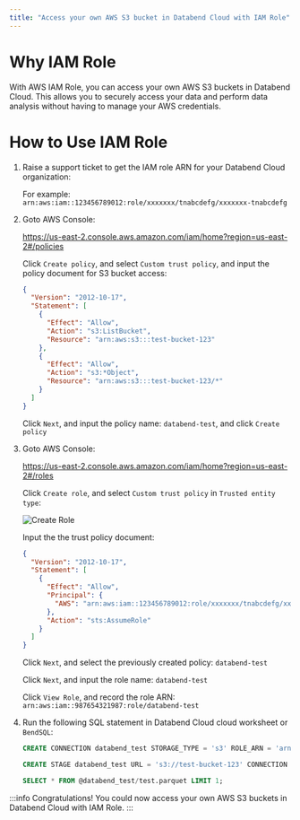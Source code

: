 ```yaml
---
title: "Access your own AWS S3 bucket in Databend Cloud with IAM Role"
---
```


# Why IAM Role

With AWS IAM Role, you can access your own AWS S3 buckets in Databend Cloud. This allows you to securely access your data and perform data analysis without having to manage your AWS credentials.

# How to Use IAM Role

1. Raise a support ticket to get the IAM role ARN for your Databend Cloud organization:

   For example: `arn:aws:iam::123456789012:role/xxxxxxx/tnabcdefg/xxxxxxx-tnabcdefg`

2. Goto AWS Console:

   https://us-east-2.console.aws.amazon.com/iam/home?region=us-east-2#/policies

   Click `Create policy`, and select `Custom trust policy`, and input the policy document for S3 bucket access:

   ```json
   {
     "Version": "2012-10-17",
     "Statement": [
       {
         "Effect": "Allow",
         "Action": "s3:ListBucket",
         "Resource": "arn:aws:s3:::test-bucket-123"
       },
       {
         "Effect": "Allow",
         "Action": "s3:*Object",
         "Resource": "arn:aws:s3:::test-bucket-123/*"
       }
     ]
   }
   ```

   Click `Next`, and input the policy name: `databend-test`, and click `Create policy`

3. Goto AWS Console:

   https://us-east-2.console.aws.amazon.com/iam/home?region=us-east-2#/roles

   Click `Create role`, and select `Custom trust policy` in `Trusted entity type`:

   ![Create Role](/img/cloud/iam/create-role.png)

   Input the the trust policy document:

   ```json
   {
     "Version": "2012-10-17",
     "Statement": [
       {
         "Effect": "Allow",
         "Principal": {
           "AWS": "arn:aws:iam::123456789012:role/xxxxxxx/tnabcdefg/xxxxxxx-tnabcdefg"
         },
         "Action": "sts:AssumeRole"
       }
     ]
   }
   ```

   Click `Next`, and select the previously created policy: `databend-test`

   Click `Next`, and input the role name: `databend-test`

   Click `View Role`, and record the role ARN: `arn:aws:iam::987654321987:role/databend-test`

4. Run the following SQL statement in Databend Cloud cloud worksheet or `BendSQL`:

   ```sql
   CREATE CONNECTION databend_test STORAGE_TYPE = 's3' ROLE_ARN = 'arn:aws:iam::987654321987:role/databend-test';

   CREATE STAGE databend_test URL = 's3://test-bucket-123' CONNECTION = (CONNECTION_NAME = 'databend_test');

   SELECT * FROM @databend_test/test.parquet LIMIT 1;
   ```

:::info
Congratulations! You could now access your own AWS S3 buckets in Databend Cloud with IAM Role.
:::
